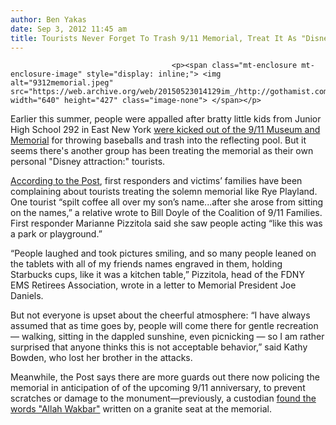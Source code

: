 ```yaml
---
author: Ben Yakas
date: Sep 3, 2012 11:45 am
title: Tourists Never Forget To Trash 9/11 Memorial, Treat It As "Disney Attraction"
---
```


	
										<p><span class="mt-enclosure mt-enclosure-image" style="display: inline;"> <img alt="9312memorial.jpeg" src="https://web.archive.org/web/20150523014129im_/http://gothamist.com/attachments/byakas/9312memorial.jpeg" width="640" height="427" class="image-none"> </span></p>

<p>Earlier this summer, people were appalled after bratty little kids from Junior High School 292 in East New York <a href="https://web.archive.org/web/20150523014129/http://gothamist.com/2012/06/24/little_brats_kicked_out_of_911_memo.php">were kicked out of the 9/11 Museum and Memorial</a> for throwing baseballs and trash into the reflecting pool. But it seems there&apos;s another group has been treating the memorial as their own personal &quot;Disney attraction:&quot; tourists. </p>

<p><a href="https://web.archive.org/web/20150523014129/http://www.nypost.com/p/news/local/manhattan/it_play_ground_zero_now_qAzM19XpnqwuoAbdwOmC9J">According to the Post</a>, first responders and victims&#x2019; families have been complaining about tourists treating the solemn memorial like Rye Playland. One tourist &#x201C;spilt coffee all over my son&#x2019;s name...after she arose from sitting on the names,&#x201D; a relative wrote to Bill Doyle of the Coalition of 9/11 Families. First responder Marianne Pizzitola said she saw people acting &#x201C;like this was a park or playground.&#x201D;</p>

<p>&#x201C;People laughed and took pictures smiling, and so many people leaned on the tablets with all of my friends names engraved in them, holding Starbucks cups, like it was a kitchen table,&#x201D; Pizzitola, head of the FDNY EMS Retirees Association, wrote in a letter to Memorial President Joe Daniels.</p>

<p>But not everyone is upset about the cheerful atmosphere: &#x201C;I have always assumed that as time goes by, people will come there for gentle recreation &#x2014; walking, sitting in the dappled sunshine, even picnicking &#x2014; so I am rather surprised that anyone thinks this is not acceptable behavior,&#x201D; said Kathy Bowden, who lost her brother in the attacks.</p>

<p>Meanwhile, the Post says there are more guards out there now policing the memorial in anticipation of of the upcoming 9/11 anniversary, to prevent scratches or damage to the monument&#x2014;previously, a custodian <a href="https://web.archive.org/web/20150523014129/http://gothamist.com/2012/06/28/police_investigating_allah_wakbar_g.php">found the words &quot;Allah Wakbar&quot;</a> written on a granite seat at the memorial.</p>					
										
									
				